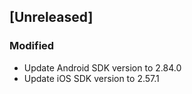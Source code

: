 ## [Unreleased]

### Modified

- Update Android SDK version to 2.84.0
- Update iOS SDK version to 2.57.1
